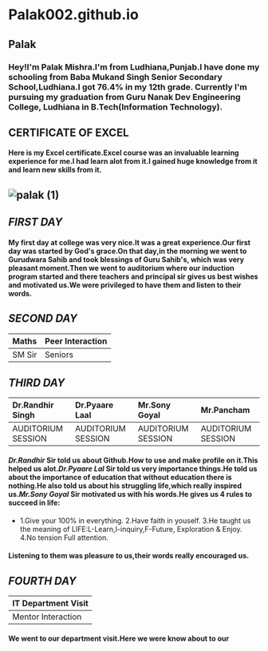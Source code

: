 # Palak002.github.io
## Palak ##
### Hey!I'm Palak Mishra.I'm from Ludhiana,Punjab.I have done my schooling from Baba Mukand Singh Senior Secondary School,Ludhiana.I got 76.4% in my 12th grade.  Currently I'm pursuing my graduation from Guru Nanak Dev Engineering College, Ludhiana in B.Tech(Information Technology).
##  CERTIFICATE OF EXCEL
#### Here is my Excel certificate.Excel course was an invaluable learning experience for me.I had learn alot from it.I gained huge knowledge from it and learn new skills from it.
##  ![palak (1)](https://github.com/user-attachments/assets/a0b7f5f1-839d-4708-9272-467f5b3c958e) 

## **_FIRST DAY_**
#### My first day at college was very nice.It was a great experience.Our first day was started by God's grace.On that day,in the morning we went to Gurudwara Sahib and took blessings of Guru Sahib's, which was very pleasant moment.Then we went to auditorium where our induction program started and there teachers and principal sir gives us best wishes and motivated us.We were privileged to have them and listen to their words.
## **_SECOND DAY_**
| Maths | Peer Interaction |      
|:-|:-|                             
| SM Sir | Seniors |
 ##  **_THIRD DAY_**
| Dr.Randhir Singh |Dr.Pyaare Laal|Mr.Sony Goyal|Mr.Pancham|
|:-|:-|:-|:-|
| AUDITORIUM SESSION |AUDITORIUM SESSION|AUDITORIUM SESSION|AUDITORIUM SESSION|
#### **_Dr.Randhir_** Sir told us about Github.How to use and make profile on it.This helped us alot.**_Dr.Pyaare Lal_** Sir told us very importance things.He told us about the importance of education that without education there is nothing.He also told us about his struggling life,which really inspired us.**_Mr.Sony Goyal_** Sir motivated us with his words.He gives us 4 rules to succeed in life:                    
 * 1.Give your 100% in everything.      2.Have faith in youself.             3.He taught us the meaning of LIFE:L-Learn,I-inquiry,F-Future,   Exploration & Enjoy.                   4.No tension Full attention.     
####  Listening to them was pleasure to us,their words really encouraged us.  
## **_FOURTH DAY_**
 | IT Department Visit|
 |:-|
 |Mentor Interaction|
 #### We went to our department visit.Here we were know about to our 
 
